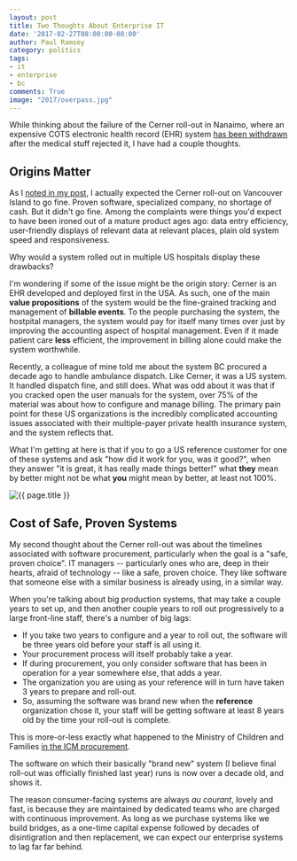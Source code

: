 ```yaml
---
layout: post
title: Two Thoughts About Enterprise IT
date: '2017-02-27T08:00:00-08:00'
author: Paul Ramsey
category: politics
tags:
- it
- enterprise
- bc
comments: True
image: "2017/overpass.jpg"
---
```


While thinking about the failure of the Cerner roll-out in Nanaimo, where an expensive COTS electronic health record (EHR) system [has been withdrawn](http://www.cbc.ca/news/canada/british-columbia/island-health-ihealth-nanaimo-1.3995300) after the medical stuff rejected it, I have had a couple thoughts.

## Origins Matter

As I [noted in my post](/2017/02/nanaimo-ihealth.html), I actually expected the Cerner roll-out on Vancouver Island to go fine. Proven software, specialized company, no shortage of cash. But it didn't go fine. Among the complaints were things you'd expect to have been ironed out of a mature product ages ago: data entry efficiency, user-friendly displays of relevant data at relevant places, plain old system speed and responsiveness.

Why would a system rolled out in multiple US hospitals display these drawbacks? 

I'm wondering if some of the issue might be the origin story: Cerner is an EHR developed and deployed first in the USA. As such, one of the main **value propositions** of the system would be the fine-grained tracking and management of **billable events**. To the people purchasing the system, the hostpital managers, the system would pay for itself many times over just by improving the accounting aspect of hospital management. Even if it made patient care **less** efficient, the improvement in billing alone could make the system worthwhile.

Recently, a colleague of mine told me about the system BC procured a decade ago to handle ambulance dispatch. Like Cerner, it was a US system. It handled dispatch fine, and still does. What was odd about it was that if you cracked open the user manuals for the system, over 75% of the material was about how to configure and manage billing. The primary pain point for these US organizations is the incredibly complicated accounting issues associated with their multiple-payer private health insurance system, and the system reflects that.

What I'm getting at here is that if you to go a US reference customer for one of these systems and ask "how did it work for you, was it good?", when they answer "it is great, it has really made things better!" what **they** mean by better might not be what **you** might mean by better, at least not 100%.

<img src="{{ site.images }}{{ page.image }}" alt='{{ page.title }}' />

## Cost of Safe, Proven Systems

My second thought about the Cerner roll-out was about the timelines associated with software procurement, particularly when the goal is a "safe, proven choice". IT managers -- particularly ones who are, deep in their hearts, afraid of technology -- like a safe, proven choice. They like software that someone else with a similar business is already using, in a similar way.

When you're talking about big production systems, that may take a couple years to set up, and then another couple years to roll out progressively to a large front-line staff, there's a number of big lags:

* If you take two years to configure and a year to roll out, the software will be three years old before your staff is all using it.
* Your procurement process will itself probably take a year.
* If during procurement, you only consider software that has been in operation for a year somewhere else, that adds a year.
* The organization you are using as your reference will in turn have taken 3 years to prepare and roll-out.
* So, assuming the software was brand new when the **reference** organization chose it, your staff will be getting software at least 8 years old by the time your roll-out is complete.

This is more-or-less exactly what happened to the Ministry of Children and Families [in the ICM procurement](/2012/06/more-icm.html). 

The software on which their basically "brand new" system (I believe final roll-out was officially finished last year) runs is now over a decade old, and shows it.

The reason consumer-facing systems are always *au courant*, lovely and fast, is because they are maintained by dedicated teams who are charged with continuous improvement. As long as we purchase systems like we build bridges, as a one-time capital expense followed by decades of disintigration and then replacement, we can expect our enterprise systems to lag far far behind. 


